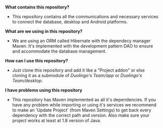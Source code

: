 **What contains this repository?**
- This repository contains all the communications and necessary services to connect the database, desktop and Android platforms.

**What are we using in this repository?**
 - We are using an ORM called Hibernate with the dependecy manager Maven. It's implemented with the development pattern DAO to ensure and accommodate the database management.

**How can I use this repository?**
 - Just clone this repository and add it like a "Project addon" or else cloning it as a submodule of *Duolingo's Team/app* or *Duolingo's Team/desktop*.

**I have problems using this repository**
 - This repository has Maven implemented as all it's dependencies. If you have any problem while importing or using it's services we recommend to make an 'Update Project' (from Maven Settings) to get back every dependency with the correct path and version. Also make sure your project works at least at 1.8 version of Java.

